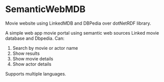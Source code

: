 # SemanticWebMDB
Movie website using LinkedMDB and DBPedia over dotNetRDF library.

A simple web app movie portal using semantic web sources Linked movie database and Dbpedia.
Can: 
1) Search by movie or actor name
2) Show results
3) Show movie details
4) Show actor details

Supports multiple languages.
